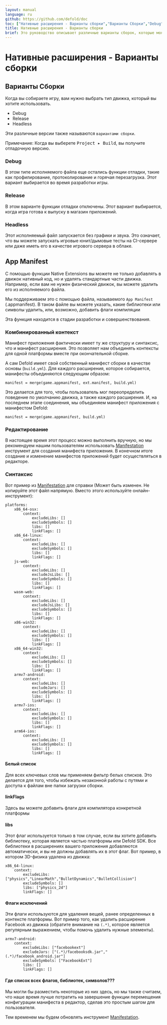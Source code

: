 ```yaml
---
layout: manual
language: ru
github: https://github.com/defold/doc
toc: ["Нативные расширения - Варианты сборки","Варианты Сборки","Debug","Release","Headless","App Manifest","Комбинированный контекст","Редактирование","Синтаксис"]
title: Нативные расширения - Варианты сборки
brief: Это руководство описывает различные варианты сборок, которые может создавать Defold, и то, как они взаимодействуют с нативными расширениями и движком.
---
```


# Нативные расширения - Варианты сборки

## Варианты Сборки

Когда вы собираете игру, вам нужно выбрать тип движка, который вы хотите использовать.

  * Debug
  * Release
  * Headless

Эти различные версии также называются `вариантами сборки`.

Примечание: Когда вы выберете <kbd>Project ▸ Build</kbd>, вы получите отладочную версию.

### Debug

В этом типе исполняемого файла еще остались функции отладки, такие как профилирование, протоколирование и горячая перезагрузка. Этот вариант выбирается во время разработки игры.

### Release

В этом варианте функции отладки отключены. Этот вариант выбирается, когда игра готова к выпуску в магазин приложений.

### Headless

Этот исполняемый файл запускается без графики и звука. Это означает, что вы можете запускать игровые юнит/дымовые тесты на CI-сервере или даже иметь его в качестве игрового сервера в облаке.

## App Manifest

С помощью функции Native Extensions вы можете не только добавлять в движок нативный код, но и удалять стандартные части движка. Например, если вам не нужен физический движок, вы можете удалить его из исполняемого файла.

Мы поддерживаем это с помощью файла, называемого `App Manifest` (.appmanifest). В таком файле вы можете указать, какие библиотеки или символы удалить, или, возможно, добавить флаги компиляции

Эта функция находится в стадии разработки и совершенствования.

### Комбинированный контекст

Манифест приложения фактически имеет ту же структуру и синтаксис, что и манифест расширения. Это позволяет нам объединять контексты для одной платформы вместе при окончательной сборке.

А сам Defold имеет свой собственный манифест сборки в качестве основы (`build.yml`). Для каждого расширения, которое собирается, манифесты объединяются следующим образом:

	manifest = merge(game.appmanifest, ext.manifest, build.yml)

Это делается для того, чтобы пользователь мог переопределить поведение по умолчанию движка, а также каждого расширения. И, на последнем этапе соединения, мы объединяем манифест приложения с манифестом Defold:

	manifest = merge(game.appmanifest, build.yml)

### Редактирование

В настоящее время этот процесс можно выполнить вручную, но мы рекомендуем нашим пользователям использовать [Manifestation](https://britzl.github.io/manifestation/) инструмент для создания манифеста приложения. В конечном итоге создание и изменение манифестов приложений будет осуществляться в редакторе.

### Синтаксис

Вот пример из [Manifestation](https://britzl.github.io/manifestation/) для справки (Может быть изменен. Не копируйте этот файл напрямую. Вместо этого используйте онлайн-инструмент):

	platforms:
	    x86_64-osx:
	        context:
	            excludeLibs: []
	            excludeSymbols: []
	            libs: []
	            linkFlags: []
	    x86_64-linux:
	        context:
	            excludeLibs: []
	            excludeSymbols: []
	            libs: []
	            linkFlags: []
	    js-web:
	        context:
	            excludeLibs: []
	            excludeJsLibs: []
	            excludeSymbols: []
	            libs: []
	            linkFlags: []
	    wasm-web:
	        context:
	            excludeLibs: []
	            excludeJsLibs: []
	            excludeSymbols: []
	            libs: []
	            linkFlags: []
	    x86-win32:
	        context:
	            excludeLibs: []
	            excludeSymbols: []
	            libs: []
	            linkFlags: []
	    x86_64-win32:
	        context:
	            excludeLibs: []
	            excludeSymbols: []
	            libs: []
	            linkFlags: []
	    armv7-android:
	        context:
	            excludeLibs: []
	            excludeJars: []
	            excludeSymbols: []
	            libs: []
	            linkFlags: []
	    armv7-ios:
	        context:
	            excludeLibs: []
	            excludeSymbols: []
	            libs: []
	            linkFlags: []
	    arm64-ios:
	        context:
	            excludeLibs: []
	            excludeSymbols: []
	            libs: []
	            linkFlags: []


#### Белый список

Для всех ключевых слов мы применяем фильтр белых списков. Это делается для того, чтобы избежать незаконной работы с путями и доступа к файлам вне папки загрузки сборки.

#### linkFlags

Здесь вы можете добавить флаги для компилятора конкретной платформы

#### libs

Этот флаг используется только в том случае, если вы хотите добавить библиотеку, которая является частью платформы или Defold SDK. Все библиотеки в расширениях вашего приложения добавляются автоматически, и вы не должны добавлять их в этот флаг. Вот пример, в котором 3D-физика удалена из движка:

    x86_64-linux:
        context:
            excludeLibs: ["physics","LinearMath","BulletDynamics","BulletCollision"]
            excludeSymbols: []
            libs: ["physics_2d"]
            linkFlags: []

#### Флаги исключений

Эти флаги используются для удаления вещей, ранее определенных в контексте платформы. Вот пример того, как удалить расширение Facebook из движка (обратите внимание на `(.*)`, которое является регулярным выражением, чтобы помочь удалить нужные элементы).

    armv7-android:
        context:
            excludeLibs: ["facebookext"]
            excludeJars: ["(.*)/facebooksdk.jar","(.*)/facebook_android.jar"]
            excludeSymbols: ["FacebookExt"]
            libs: []
            linkFlags: []

#### Где список всех флагов, библиотек, символов???

Мы могли бы разместить некоторые из них здесь, но мы также считаем, что наше время лучше потратить на завершение функции перемещения конфигурации манифеста в редактор, сделав это простым шагом для пользователя.

Тем временем мы будем обновлять инструмент [Manifestation](https://britzl.github.io/manifestation/).
